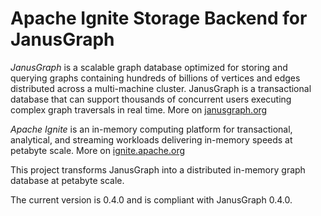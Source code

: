# Apache Ignite Storage Backend for JanusGraph
*JanusGraph* is a scalable graph database optimized for storing and querying graphs containing hundreds of billions of vertices and edges distributed across a multi-machine cluster. JanusGraph is a transactional database that can support thousands of concurrent users executing complex graph traversals in real time. More on [janusgraph.org](https:/janusgraph.org)

*Apache Ignite* is an in-memory computing platform for transactional, analytical, and streaming workloads delivering in-memory speeds at petabyte scale. More on [ignite.apache.org](https://ignite.apache.org)

This project transforms JanusGraph into a distributed in-memory graph database at petabyte scale.

The current version is 0.4.0 and is compliant with JanusGraph 0.4.0.
